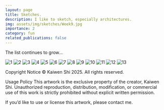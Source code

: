 ```yaml
---
layout: page
title: Sketches.
description: I like to sketch, especially architectures.
img: assets/img/sketches/Week9.jpg
importance: 2
category: fun
related_publications: false
---
```


The list continues to grow...

![1](https://KWFredShi.github.io/assets/img/sketches/Week2.jpg)
![2](https://KWFredShi.github.io/assets/img/sketches/Week3.jpg)
![3](https://KWFredShi.github.io/assets/img/sketches/Week4.1.jpg)
![4](https://KWFredShi.github.io/assets/img/sketches/Week4.2.jpg)
![5](https://KWFredShi.github.io/assets/img/sketches/Week5.jpg)
![6](https://KWFredShi.github.io/assets/img/sketches/Week6.jpg)
![7](https://KWFredShi.github.io/assets/img/sketches/Week7.jpg)
![8](https://KWFredShi.github.io/assets/img/sketches/Week9.jpg)
![9](https://KWFredShi.github.io/assets/img/sketches/Week10.1.jpg)
![10](https://KWFredShi.github.io/assets/img/sketches/Week10.2.jpg)
![11](https://KWFredShi.github.io/assets/img/sketches/Week11.jpg)
![12](https://KWFredShi.github.io/assets/img/sketches/Week12.jpg)
![13](https://KWFredShi.github.io/assets/img/sketches/Week14.jpg)

Copyright Notice
© Kaiwen Shi 2025. All rights reserved.

Usage Policy
This artwork is the exclusive property of the creator, Kaiwen Shi. Unauthorized reproduction, distribution, modification, or commercial use of this work is strictly prohibited without explicit written permission.

If you’d like to use or license this artwork, please contact me.